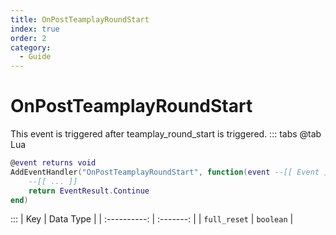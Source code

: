 ```yaml
---
title: OnPostTeamplayRoundStart
index: true
order: 2
category:
  - Guide
---
```


# OnPostTeamplayRoundStart
This event is triggered after teamplay_round_start is triggered.
::: tabs
@tab Lua
```lua
@event returns void
AddEventHandler("OnPostTeamplayRoundStart", function(event --[[ Event ]])
    --[[ ... ]]
    return EventResult.Continue
end)
```

:::
|      Key     | Data Type |
| :----------: | :-------: |
| `full_reset` | `boolean` |